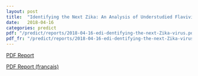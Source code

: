 ```yaml
---
layout: post
title:  "Identifying the Next Zika: An Analysis of Understudied Flaviviruses"
date:   2018-04-16
categories: predict
pdf: "/predict/reports/2018-04-16-edi-dentifying-the-next-Zika-virus.pdf"
pdf_fr: "/predict/reports/2018-04-16-edi-dentifying-the-next-Zika-virus-fr.pdf"
---
```


[PDF Report]({{site.baseurl}}/predict/reports/2018-04-16-edi-dentifying-the-next-Zika-virus.pdf)

[PDF Report (français)]({{site.baseurl}}/predict/reports/2018-04-16-edi-dentifying-the-next-Zika-virus-fr.pdf)
